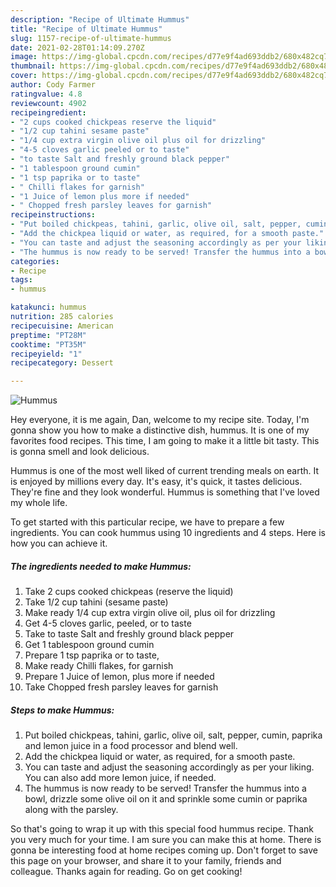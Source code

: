 ```yaml
---
description: "Recipe of Ultimate Hummus"
title: "Recipe of Ultimate Hummus"
slug: 1157-recipe-of-ultimate-hummus
date: 2021-02-28T01:14:09.270Z
image: https://img-global.cpcdn.com/recipes/d77e9f4ad693ddb2/680x482cq70/hummus-recipe-main-photo.jpg
thumbnail: https://img-global.cpcdn.com/recipes/d77e9f4ad693ddb2/680x482cq70/hummus-recipe-main-photo.jpg
cover: https://img-global.cpcdn.com/recipes/d77e9f4ad693ddb2/680x482cq70/hummus-recipe-main-photo.jpg
author: Cody Farmer
ratingvalue: 4.8
reviewcount: 4902
recipeingredient:
- "2 cups cooked chickpeas reserve the liquid"
- "1/2 cup tahini sesame paste"
- "1/4 cup extra virgin olive oil plus oil for drizzling"
- "4-5 cloves garlic peeled or to taste"
- "to taste Salt and freshly ground black pepper"
- "1 tablespoon ground cumin"
- "1 tsp paprika or to taste"
- " Chilli flakes for garnish"
- "1 Juice of lemon plus more if needed"
- " Chopped fresh parsley leaves for garnish"
recipeinstructions:
- "Put boiled chickpeas, tahini, garlic, olive oil, salt, pepper, cumin, paprika and lemon juice in a food processor and blend well."
- "Add the chickpea liquid or water, as required, for a smooth paste."
- "You can taste and adjust the seasoning accordingly as per your liking. You can also add more lemon juice, if needed."
- "The hummus is now ready to be served! Transfer the hummus into a bowl, drizzle some olive oil on it and sprinkle some cumin or paprika along with the parsley."
categories:
- Recipe
tags:
- hummus

katakunci: hummus 
nutrition: 285 calories
recipecuisine: American
preptime: "PT28M"
cooktime: "PT35M"
recipeyield: "1"
recipecategory: Dessert

---
```



![Hummus](https://img-global.cpcdn.com/recipes/d77e9f4ad693ddb2/680x482cq70/hummus-recipe-main-photo.jpg)

Hey everyone, it is me again, Dan, welcome to my recipe site. Today, I'm gonna show you how to make a distinctive dish, hummus. It is one of my favorites food recipes. This time, I am going to make it a little bit tasty. This is gonna smell and look delicious.



Hummus is one of the most well liked of current trending meals on earth. It is enjoyed by millions every day. It's easy, it's quick, it tastes delicious. They're fine and they look wonderful. Hummus is something that I've loved my whole life.


To get started with this particular recipe, we have to prepare a few ingredients. You can cook hummus using 10 ingredients and 4 steps. Here is how you can achieve it.

<!--inarticleads1-->

##### The ingredients needed to make Hummus:

1. Take 2 cups cooked chickpeas (reserve the liquid)
1. Take 1/2 cup tahini (sesame paste)
1. Make ready 1/4 cup extra virgin olive oil, plus oil for drizzling
1. Get 4-5 cloves garlic, peeled, or to taste
1. Take to taste Salt and freshly ground black pepper
1. Get 1 tablespoon ground cumin
1. Prepare 1 tsp paprika or to taste,
1. Make ready  Chilli flakes, for garnish
1. Prepare 1 Juice of lemon, plus more if needed
1. Take  Chopped fresh parsley leaves for garnish




<!--inarticleads2-->

##### Steps to make Hummus:

1. Put boiled chickpeas, tahini, garlic, olive oil, salt, pepper, cumin, paprika and lemon juice in a food processor and blend well.
1. Add the chickpea liquid or water, as required, for a smooth paste.
1. You can taste and adjust the seasoning accordingly as per your liking. You can also add more lemon juice, if needed.
1. The hummus is now ready to be served! Transfer the hummus into a bowl, drizzle some olive oil on it and sprinkle some cumin or paprika along with the parsley.




So that's going to wrap it up with this special food hummus recipe. Thank you very much for your time. I am sure you can make this at home. There is gonna be interesting food at home recipes coming up. Don't forget to save this page on your browser, and share it to your family, friends and colleague. Thanks again for reading. Go on get cooking!
